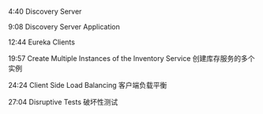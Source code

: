 
4:40 Discovery Server

9:08 Discovery Server Application

12:44 Eureka Clients

19:57 Create Multiple Instances of the Inventory Service 创建库存服务的多个实例

24:24 Client Side Load Balancing 客户端负载平衡

27:04 Disruptive Tests 破坏性测试